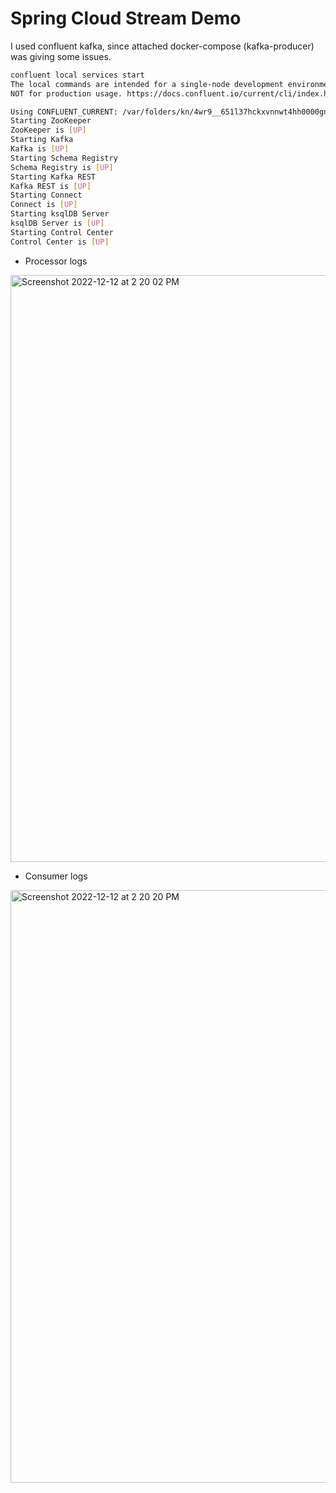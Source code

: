 # Spring Cloud Stream Demo

I used confluent kafka, since attached docker-compose (kafka-producer) was giving some issues.

```sh
confluent local services start
The local commands are intended for a single-node development environment only,
NOT for production usage. https://docs.confluent.io/current/cli/index.html

Using CONFLUENT_CURRENT: /var/folders/kn/4wr9__651l37hckxvnnwt4hh0000gn/T/confluent.467287
Starting ZooKeeper
ZooKeeper is [UP]
Starting Kafka
Kafka is [UP]
Starting Schema Registry
Schema Registry is [UP]
Starting Kafka REST
Kafka REST is [UP]
Starting Connect
Connect is [UP]
Starting ksqlDB Server
ksqlDB Server is [UP]
Starting Control Center
Control Center is [UP]
```


- Processor logs

<img width="939" alt="Screenshot 2022-12-12 at 2 20 02 PM" src="https://user-images.githubusercontent.com/54174687/207002035-bd4322a1-e7d3-47d6-8e73-1c1268b19957.png">


- Consumer logs

<img width="948" alt="Screenshot 2022-12-12 at 2 20 20 PM" src="https://user-images.githubusercontent.com/54174687/207002059-28ddde0b-a385-437b-ad6b-a239f7e617d8.png">

